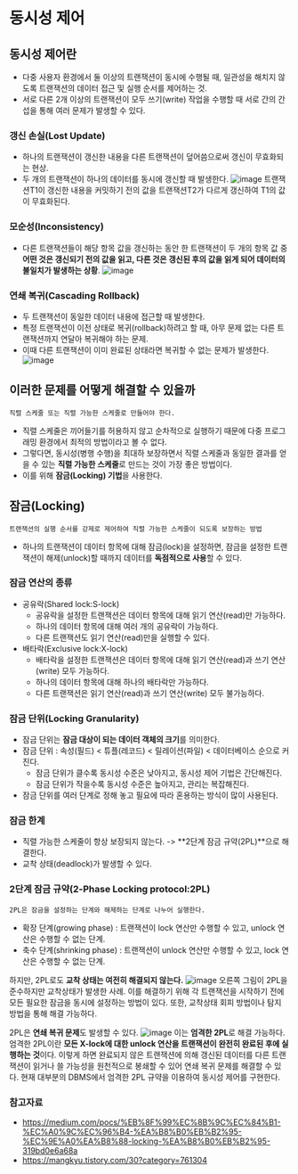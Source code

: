 # 동시성 제어

## 동시성 제어란

- 다중 사용자 환경에서 둘 이상의 트랜잭션이 동시에 수행될 때, 일관성을 해치지 않도록 트랜잭션의 데이터 접근 및 실행 순서를 제어하는 것.
- 서로 다른 2개 이상의 트랜잭션이 모두 쓰기(write) 작업을 수행할 때 서로 간의 간섭을 통해 여러 문제가 발생할 수 있다.

### 갱신 손실(Lost Update)

- 하나의 트랜잭션이 갱신한 내용을 다른 트랜잭션이 덮어씀으로써 갱신이 무효화되는 현상.
- 두 개의 트랜잭션이 하나의 데이터를 동시에 갱신할 때 발생한다.
  ![image](https://user-images.githubusercontent.com/47625368/122633631-840e1a80-d114-11eb-803a-5f56d7b839c7.png)
  트랜잭션T1이 갱신한 내용을 커밋하기 전의 값을 트랜잭션T2가 다르게 갱신하여 T1의 값이 무효화된다.

### 모순성(Inconsistency)

- 다른 트랜잭션들이 해당 항목 값을 갱신하는 동안 한 트랜잭션이 두 개의 항목 값 중 **어떤 것은 갱신되기 전의 값을 읽고, 다른 것은 갱신된 후의 값을 읽게 되어 데이터의 불일치가 발생하는 상황**.
  ![image](https://user-images.githubusercontent.com/47625368/122633716-ef57ec80-d114-11eb-8b5a-b6a445387fb0.png)

### 연쇄 복귀(Cascading Rollback)

- 두 트랜잭션이 동일한 데이터 내용에 접근할 때 발생한다.
- 특정 트랜잭션이 이전 상태로 복귀(rollback)하려고 할 때, 아무 문제 없는 다른 트랜잭션까지 연달아 복귀해야 하는 문제.
- 이때 다른 트랜잭션이 이미 완료된 상태라면 복귀할 수 없는 문제가 발생한다.
  ![image](https://user-images.githubusercontent.com/47625368/122633816-6e4d2500-d115-11eb-8dd5-a79f3ba19d55.png)

## 이러한 문제를 어떻게 해결할 수 있을까

`직렬 스케줄 또는 직렬 가능한 스케줄로 만들어야 한다.`

- 직렬 스케줄은 끼어들기를 허용하지 않고 순차적으로 실행하기 때문에 다중 프로그래밍 환경에서 최적의 방법이라고 볼 수 없다.
- 그렇다면, 동시성(병행 수행)을 최대하 보장하면서 직렬 스케줄과 동일한 결과를 얻을 수 있는 **직렬 가능한 스케줄**로 만드는 것이 가장 좋은 방법이다.
- 이를 위해 **잠금(Locking) 기법**을 사용한다.

## 잠금(Locking)

`트랜잭션의 실행 순서를 강제로 제어하여 직렬 가능한 스케줄이 되도록 보장하는 방법`

- 하나의 트랜잭션이 데이터 항목에 대해 잠금(lock)을 설정하면, 잠금을 설정한 트랜잭션이 해제(unlock)할 때까지 데이터를 **독점적으로 사용**할 수 있다.

### 잠금 연산의 종류

- 공유락(Shared lock:S-lock)
  - 공유락을 설정한 트랜잭션은 데이터 항목에 대해 읽기 연산(read)만 가능하다.
  - 하나의 데이터 항목에 대해 여러 개의 공유락이 가능하다.
  - 다른 트랜잭션도 읽기 연산(read)만을 실행할 수 있다.
- 배타락(Exclusive lock:X-lock)
  - 배타락을 설정한 트랜잭션은 데이터 항목에 대해 읽기 연산(read)과 쓰기 연산(write) 모두 가능하다.
  - 하나의 데이터 항목에 대해 하나의 배타락만 가능하다.
  - 다른 트랜잭션은 읽기 연산(read)과 쓰기 연산(write) 모두 불가능하다.

### 잠금 단위(Locking Granularity)

- 잠금 단위는 **잠금 대상이 되는 데이터 객체의 크기**를 의미한다.
- 잠금 단위 : 속성(필드) < 튜플(레코드) < 릴레이션(파일) < 데이터베이스 순으로 커진다.
  - 잠금 단위가 클수록 동시성 수준은 낮아지고, 동시성 제어 기법은 간단해진다.
  - 잠금 단위가 작을수록 동시성 수준은 높아지고, 관리는 복잡해진다.
- 잠금 단위를 여러 단계로 정해 놓고 필요에 따라 혼용하는 방식이 많이 사용된다.

### 잠금 한계

- 직렬 가능한 스케줄이 항상 보장되지 않는다. -> **2단계 잠금 규약(2PL)**으로 해결한다.
- 교착 상태(deadlock)가 발생할 수 있다.

### 2단계 잠금 규약(2-Phase Locking protocol:2PL)

`2PL은 잠금을 설정하는 단계와 해제하는 단계로 나누어 실행한다.`

- 확장 단계(growing phase) : 트랜잭션이 lock 연산만 수행할 수 있고, unlock 연산은 수행할 수 없는 단계.
- 축수 단계(shrinking phase) : 트랜잭션이 unlock 연산만 수행할 수 있고, lock 연산은 수행할 수 없는 단계.

하지만, 2PL로도 **교착 상태는 여전히 해결되지 않는다.**
![image](https://user-images.githubusercontent.com/47625368/122634568-d6056f00-d119-11eb-80de-cbe4f8e6cde2.png)
오른쪽 그림이 2PL을 준수하지만 교착상태가 발생한 사례. 이를 해결하기 위해 각 트랜잭션을 시작하기 전에 모든 필요한 잠금을 동시에 설정하는 방법이 있다. 또한, 교착상태 회피 방법이나 탐지 방법을 통해 해결 가능하다.

2PL은 **연쇄 복귀 문제**도 발생할 수 있다.
![image](https://user-images.githubusercontent.com/47625368/122634608-1238cf80-d11a-11eb-9744-65f29f9e5781.png)
이는 **엄격한 2PL**로 해결 가능하다. 엄격한 2PL이란 **모든 X-lock에 대한 unlock 연산을 트랜잭션이 완전히 완료된 후에 실행하는 것**이다. 이렇게 하면 완료되지 않은 트랜잭션에 의해 갱신된 데이터를 다른 트랜잭션이 읽거나 쓸 가능성을 원천적으로 봉쇄할 수 있어 연쇄 복귀 문제를 해결할 수 있다. 현재 대부분의 DBMS에서 엄격한 2PL 규약을 이용하여 동시성 제어를 구현한다.

### 참고자료

- https://medium.com/pocs/%EB%8F%99%EC%8B%9C%EC%84%B1-%EC%A0%9C%EC%96%B4-%EA%B8%B0%EB%B2%95-%EC%9E%A0%EA%B8%88-locking-%EA%B8%B0%EB%B2%95-319bd0e6a68a
- https://mangkyu.tistory.com/30?category=761304
